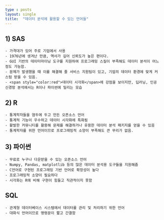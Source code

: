 ```yaml
---
type : posts
layout: single
title:  "데이터 분석에 활용할 수 있는 언어들"
---
```

## 1) SAS
    - 가격대가 있어 주로 기업에서 사용
    - 1976년에 생겨난 만큼, 역사가 깊어 신뢰도가 높은 편이다.
    - GUI 기반의 데이터마이닝 도구를 지원하여 프로그래밍 스킬이 부족해도 데이터 분석이 어느 정도 가능함.
    - 문제가 발생했을 때 이를 해결해 줄 서비스 지원팀이 있고, 기업의 데이터 환경에 맞게 커스텀 받을 수 있음.
    - <span style="color:red">데이터 시각화</span>에 강점을 보이지만, 딥러닝, 인공신경망 분석에서는 R이나 파이썬에 밀리는 모습
    
## 2) R
    - 통계학자들을 염두에 두고 만든 오픈소스 언어
    - 통계적 기능이 우수하고 데이터 시각화에 특화됨
    - 활발한 커뮤니티를 활용해 문제를 해결하거나 유용한 데이터 분석 패키지를 얻을 수 있음
    - 통계학자를 위한 언어이므로 프로그래밍적 소양이 부족해도 큰 무리가 없음.

## 3) 파이썬
    - 무료로 누구나 다운받을 수 있는 오픈소스 언어
    - Numpy, Pandas, matplotlib 등의 많은 데이터 분석용 도구들을 지원해줌
    - C언어로 구현된 프로그래밍 기반 언어로 확장성이 높다
    - 프로그래밍적 소양이 필요하다
    - 시각화는 R에 비해 구현이 힘들고 직관적이지 못함

## SQL
    - 관계형 데이터베이스 시스템에서 데이터를 관리 및 처리하기 위한 언어
    - 대화식 언어이므로 명령문이 짧고 간결함

